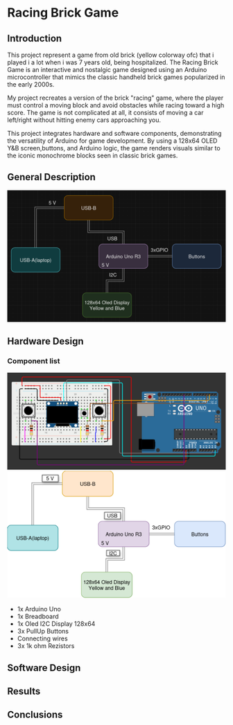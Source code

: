 # Racing Brick Game

## Introduction
This project represent a game from old brick (yellow colorway ofc) that i played i a lot when i was 7 years old, being hospitalized. 
The Racing Brick Game is an interactive and nostalgic game designed using an Arduino microcontroller that mimics the classic handheld brick games popularized in the early 2000s. 

My project recreates a version of the brick "racing" game, where the player must control a moving block and avoid obstacles while racing toward a high score. The game is not complicated at all, it consists of moving a car left/right without hitting enemy cars approaching you.

This project integrates hardware and software components, demonstrating the versatility of Arduino for game development. By using a 128x64 OLED Y&B screen,buttons, and Arduino logic, the game renders visuals similar to the iconic monochrome blocks seen in classic brick games.
## General Description
![img](./img/img1.png)
## Hardware Design
### Component list
![img](./img/img2.png)
![img](./img/img3.png)
- 1x Arduino Uno
- 1x Breadboard
- 1x Oled I2C Display 128x64
- 3x PullUp Buttons
- Connecting wires
- 3x 1k ohm Rezistors

## Software Design

## Results 

## Conclusions
